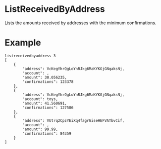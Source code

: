 # ListReceivedByAddress

Lists the amounts received by addresses with the minimum confirmations.

# Example

```
listreceivedbyaddress 3
[
    {
        "address": VcKegYhrQgLoYnRJkg6MaKYKGjGNqaksNj,
        "account": ,
        "amount": 30.056235,
        "confirmations": 123378
    },
    {
        "address": VcKegYhrQgLoYnRJkg6MaKYKGjGNqaksNj,
        "account": toys,
        "amount": 41.560691,
        "confirmations": 127506
    },
    {
        "address": VUtrq2CpzYEiXq4fagrGiseHEFVATbvCif,
        "account": ,
        "amount": 99.99,
        "confirmations": 84359
    }
]

```
